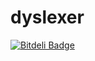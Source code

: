 dyslexer
========


[![Bitdeli Badge](https://d2weczhvl823v0.cloudfront.net/rhalff/dyslexer/trend.png)](https://bitdeli.com/free "Bitdeli Badge")

